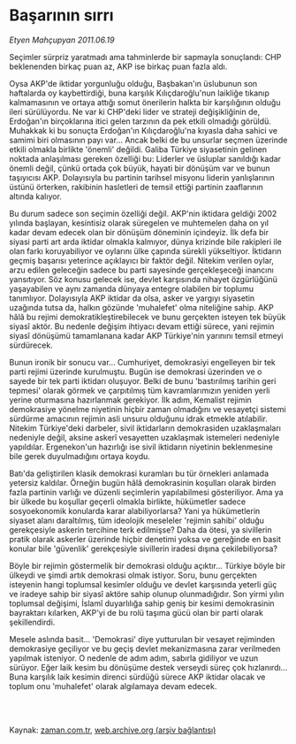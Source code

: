 # Başarının sırrı

*Etyen Mahçupyan 2011.06.19*

<td class="columnist-detail">
<p>Seçimler sürpriz yaratmadı ama tahminlerde bir sapmayla sonuçlandı: CHP beklenenden birkaç puan az, AKP ise birkaç puan fazla aldı.</p>
<p>
<div id="haberMetinDiv">
<p>Oysa AKP'de iktidar yorgunluğu olduğu, Başbakan'ın üslubunun son haftalarda oy kaybettirdiği, buna karşılık Kılıçdaroğlu'nun laikliğe tıkanıp kalmamasının ve ortaya attığı somut önerilerin halkta bir karşılığının olduğu ileri sürülüyordu. Ne var ki CHP'deki lider ve strateji değişikliğinin de, Erdoğan'ın birçoklarına itici gelen tarzının da pek etkili olmadığı görüldü. Muhakkak ki bu sonuçta Erdoğan'ın Kılıçdaroğlu'na kıyasla daha sahici ve samimi biri olmasının payı var... Ancak belki de bu unsurlar seçmen üzerinde etkili olmakla birlikte 'önemli' değildi. Galiba Türkiye siyasetinin gelinen noktada anlaşılması gereken özelliği bu: Liderler ve üsluplar sanıldığı kadar önemli değil, çünkü ortada çok büyük, hayati bir dönüşüm var ve bunun taşıyıcısı AKP. Dolayısıyla bu partinin tarihsel misyonu liderin yanlışlarının üstünü örterken, rakibinin hasletleri de temsil ettiği partinin zaaflarının altında kalıyor.
<p>Bu durum sadece son seçimin özelliği değil. AKP'nin iktidara geldiği 2002 yılında başlayan, kesintisiz olarak süregelen ve muhtemelen daha on yıl kadar devam edecek olan bir dönüşüm döneminin içindeyiz. İlk defa bir siyasi parti art arda iktidar olmakla kalmıyor, dünya krizinde bile rakipleri ile olan farkı koruyabiliyor ve oylarını ülke çapında sürekli yükseltiyor. İktidarın geçmiş başarısı yeterince açıklayıcı bir faktör değil. Nitekim verilen oylar, arzu edilen geleceğin sadece bu parti sayesinde gerçekleşeceği inancını yansıtıyor. Söz konusu gelecek ise, devlet karşısında nihayet özgürlüğünü yaşayabilen ve aynı zamanda dünyaya entegre olabilen bir toplumu tanımlıyor. Dolayısıyla AKP iktidar da olsa, asker ve yargıyı siyasetin uzağında tutsa da, halkın gözünde 'muhalefet' olma niteliğine sahip. AKP hâlâ bu rejimi demokratikleştirebilecek ve bunu gerçekten isteyen tek büyük siyasî aktör. Bu nedenle değişim ihtiyacı devam ettiği sürece, yani rejimin siyasî dönüşümü tamamlanana kadar AKP Türkiye'nin yarınını temsil etmeyi sürdürecek.
<p>Bunun ironik bir sonucu var... Cumhuriyet, demokrasiyi engelleyen bir tek parti rejimi üzerinde kurulmuştu. Bugün ise demokrasi üzerinden ve o sayede bir tek parti iktidarı oluşuyor. Belki de bunu 'bastırılmış tarihin geri tepmesi' olarak görmek ve çarpıtılmış tüm kavramlarımızın yeniden yerli yerine oturmasına hazırlanmak gerekiyor. İlk adım, Kemalist rejimin demokrasiye yönelme niyetinin hiçbir zaman olmadığını ve vesayetçi sistemi sürdürme amacının rejimin asli unsuru olduğunu idrak etmekle atılabilir. Nitekim Türkiye'deki darbeler, sivil iktidarların demokrasiden uzaklaşmaları nedeniyle değil, aksine askerî vesayetten uzaklaşmak istemeleri nedeniyle yapıldılar. Ergenekon'un hazırlığı ise sivil iktidarın niyetinin beklenmesine bile gerek duyulmadığını ortaya koydu.
<p>Batı'da geliştirilen klasik demokrasi kuramları bu tür örnekleri anlamada yetersiz kaldılar. Örneğin bugün hâlâ demokrasinin koşulları olarak birden fazla partinin varlığı ve düzenli seçimlerin yapılabilmesi gösteriliyor. Ama ya bir ülkede bu koşullar geçerli olmakla birlikte, hükümetler sadece sosyoekonomik konularda karar alabiliyorlarsa? Yani ya hükümetlerin siyaset alanı daraltılmış, tüm ideolojik meseleler 'rejimin sahibi' olduğu gerekçesiyle askerin tercihine terk edilmişse? Daha da ötesi, ya sivillerin pratik olarak askerler üzerinde hiçbir denetimi yoksa ve gereğinde en basit konular bile 'güvenlik' gerekçesiyle sivillerin iradesi dışına çekilebiliyorsa?
<p>Böyle bir rejimin göstermelik bir demokrasi olduğu açıktır... Türkiye böyle bir ülkeydi ve şimdi artık demokrasi olmak istiyor. Soru, bunu gerçekten isteyenin hangi toplumsal kesimler olduğu ve devlet karşısında yeterli güç ve iradeye sahip bir siyasî aktöre sahip olunup olunmadığıdır. Son yirmi yılın toplumsal değişimi, İslamî duyarlılığa sahip geniş bir kesimi demokrasinin bayraktarı kılarken, AKP'yi de bu rolü taşıma gücü olan bir parti olarak şekillendirdi.
<p>Mesele aslında basit... 'Demokrasi' diye yutturulan bir vesayet rejiminden demokrasiye geçiliyor ve bu geçiş devlet mekanizmasına zarar verilmeden yapılmak isteniyor. O nedenle de adım adım, sabırla gidiliyor ve uzun sürüyor. Eğer laik kesim bu dönüşüme destek verseydi süreç çok hızlanırdı... Buna karşılık laik kesimin direnci sürdüğü sürece AKP iktidar olacak ve toplum onu 'muhalefet' olarak algılamaya devam edecek.</p></p></p></p></p></p></div>
</p>


<p><br>
		 </br></p></td>

Kaynak: [zaman.com.tr](http://zaman.com.tr/yazar.do?yazino=1148535), [web.archive.org (arşiv bağlantısı)](http://web.archive.org/web/20110822162212/http://www.zaman.com.tr:80/yazar.do?yazino=1148535)
